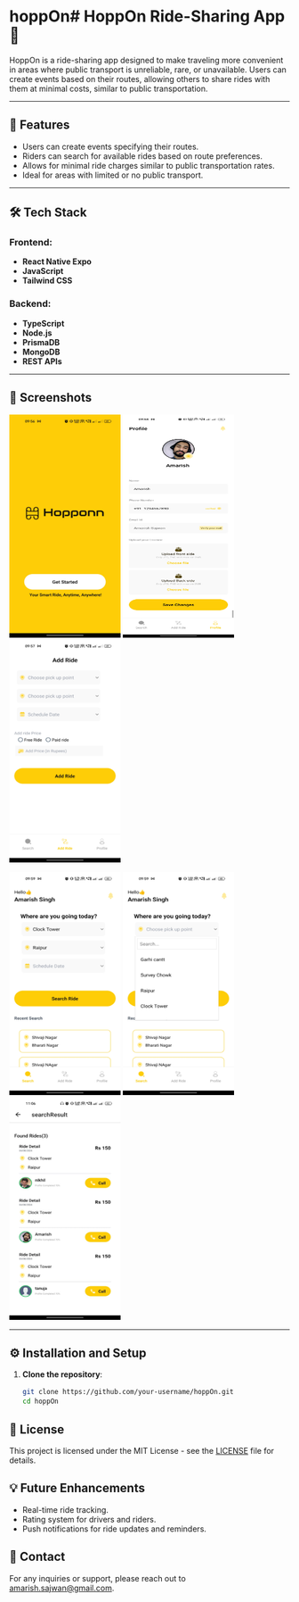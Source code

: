 # hoppOn# HoppOn Ride-Sharing App 🚗

HoppOn is a ride-sharing app designed to make traveling more convenient in areas where public transport is unreliable, rare, or unavailable. Users can create events based on their routes, allowing others to share rides with them at minimal costs, similar to public transportation.

---

## 🎯 Features

- Users can create events specifying their routes.
- Riders can search for available rides based on route preferences.
- Allows for minimal ride charges similar to public transportation rates.
- Ideal for areas with limited or no public transport.

---

## 🛠️ Tech Stack

### Frontend:

- **React Native Expo**
- **JavaScript**
- **Tailwind CSS**

### Backend:

- **TypeScript**
- **Node.js**
- **PrismaDB**
- **MongoDB**
- **REST APIs**

---

## 📸 Screenshots

<img src="https://github.com/amarishsajwan/Hopp-Onn/blob/main/frontend/screens/index.jpg" width="200" height="400" > <img src="https://github.com/amarishsajwan/Hopp-Onn/blob/main/frontend/screens/user_profile.jpg" width="200" height="400" > <img src="https://github.com/amarishsajwan/Hopp-Onn/blob/main/frontend/screens/add_ride.jpg" width="200" height="400" >

<img src="https://github.com/amarishsajwan/Hopp-Onn/blob/main/frontend/screens/search-ride.jpg" width="200" height="400" > <img src="https://github.com/amarishsajwan/Hopp-Onn/blob/main/frontend/screens/search_ride2.jpg" width="200" height="400" > <img src="https://github.com/amarishsajwan/Hopp-Onn/blob/main/frontend/screens/search_result.jpeg" width="200" height="400" >

---

## ⚙️ Installation and Setup

1. **Clone the repository**:
   ```bash
   git clone https://github.com/your-username/hoppOn.git
   cd hoppOn
   ```

## 📝 License

This project is licensed under the MIT License - see the [LICENSE](LICENSE) file for details.

## 💡 Future Enhancements

- Real-time ride tracking.
- Rating system for drivers and riders.
- Push notifications for ride updates and reminders.

## 📧 Contact

For any inquiries or support, please reach out to [amarish.sajwan@gmail.com](mailto:amarish.sajwan@gmail.com).

